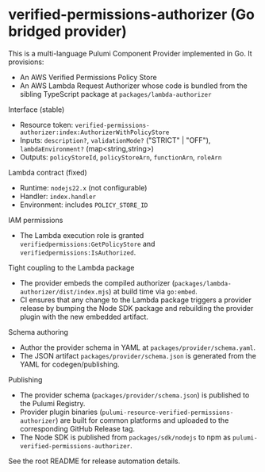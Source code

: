 # verified-permissions-authorizer (Go bridged provider)

This is a multi-language Pulumi Component Provider implemented in Go. It provisions:

- An AWS Verified Permissions Policy Store
- An AWS Lambda Request Authorizer whose code is bundled from the sibling TypeScript package at `packages/lambda-authorizer`

Interface (stable)
- Resource token: `verified-permissions-authorizer:index:AuthorizerWithPolicyStore`
- Inputs: `description?`, `validationMode?` ("STRICT" | "OFF"), `lambdaEnvironment?` (map<string,string>)
- Outputs: `policyStoreId`, `policyStoreArn`, `functionArn`, `roleArn`

Lambda contract (fixed)
- Runtime: `nodejs22.x` (not configurable)
- Handler: `index.handler`
- Environment: includes `POLICY_STORE_ID`

IAM permissions
- The Lambda execution role is granted `verifiedpermissions:GetPolicyStore` and `verifiedpermissions:IsAuthorized`.

Tight coupling to the Lambda package
- The provider embeds the compiled authorizer (`packages/lambda-authorizer/dist/index.mjs`) at build time via `go:embed`.
- CI ensures that any change to the Lambda package triggers a provider release by bumping the Node SDK package and rebuilding the provider plugin with the new embedded artifact.

Schema authoring
- Author the provider schema in YAML at `packages/provider/schema.yaml`.
- The JSON artifact `packages/provider/schema.json` is generated from the YAML for codegen/publishing.

Publishing
- The provider schema (`packages/provider/schema.json`) is published to the Pulumi Registry.
- Provider plugin binaries (`pulumi-resource-verified-permissions-authorizer`) are built for common platforms and uploaded to the corresponding GitHub Release tag.
- The Node SDK is published from `packages/sdk/nodejs` to npm as `pulumi-verified-permissions-authorizer`.

See the root README for release automation details.
